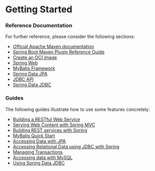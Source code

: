 # Getting Started

### Reference Documentation
For further reference, please consider the following sections:

* [Official Apache Maven documentation](https://maven.apache.org/guides/index.html)
* [Spring Boot Maven Plugin Reference Guide](https://docs.spring.io/spring-boot/docs/2.4.1/maven-plugin/reference/html/)
* [Create an OCI image](https://docs.spring.io/spring-boot/docs/2.4.1/maven-plugin/reference/html/#build-image)
* [Spring Web](https://docs.spring.io/spring-boot/docs/2.4.1/reference/htmlsingle/#boot-features-developing-web-applications)
* [MyBatis Framework](https://mybatis.org/spring-boot-starter/mybatis-spring-boot-autoconfigure/)
* [Spring Data JPA](https://docs.spring.io/spring-boot/docs/2.4.1/reference/htmlsingle/#boot-features-jpa-and-spring-data)
* [JDBC API](https://docs.spring.io/spring-boot/docs/2.4.1/reference/htmlsingle/#boot-features-sql)
* [Spring Data JDBC](https://docs.spring.io/spring-data/jdbc/docs/current/reference/html/)

### Guides
The following guides illustrate how to use some features concretely:

* [Building a RESTful Web Service](https://spring.io/guides/gs/rest-service/)
* [Serving Web Content with Spring MVC](https://spring.io/guides/gs/serving-web-content/)
* [Building REST services with Spring](https://spring.io/guides/tutorials/bookmarks/)
* [MyBatis Quick Start](https://github.com/mybatis/spring-boot-starter/wiki/Quick-Start)
* [Accessing Data with JPA](https://spring.io/guides/gs/accessing-data-jpa/)
* [Accessing Relational Data using JDBC with Spring](https://spring.io/guides/gs/relational-data-access/)
* [Managing Transactions](https://spring.io/guides/gs/managing-transactions/)
* [Accessing data with MySQL](https://spring.io/guides/gs/accessing-data-mysql/)
* [Using Spring Data JDBC](https://github.com/spring-projects/spring-data-examples/tree/master/jdbc/basics)

